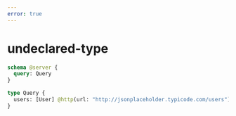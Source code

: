 ```yaml
---
error: true
---
```


# undeclared-type

```graphql @schema
schema @server {
  query: Query
}

type Query {
  users: [User] @http(url: "http://jsonplaceholder.typicode.com/users")
}
```
